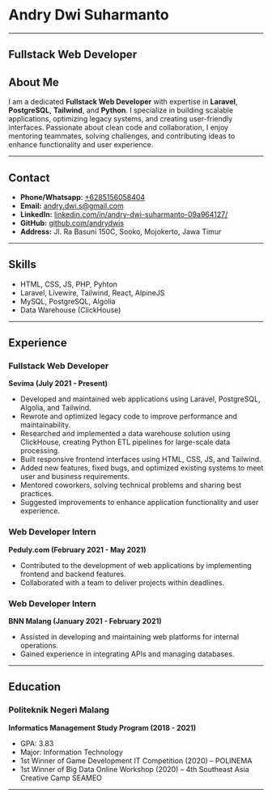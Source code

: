 # Andry Dwi Suharmanto  

---

## Fullstack Web Developer

## About Me  
I am a dedicated **Fullstack Web Developer** with expertise in **Laravel**, **PostgreSQL**, **Tailwind**, and **Python**. I specialize in building scalable applications, optimizing legacy systems, and creating user-friendly interfaces. Passionate about clean code and collaboration, I enjoy mentoring teammates, solving challenges, and contributing ideas to enhance functionality and user experience.

---

## Contact  
- **Phone/Whatsapp**: [+6285156058404](wa.me/6285156058404)
- **Email:** andry.dwi.s@gmail.com  
- **LinkedIn:** [linkedin.com/in/andry-dwi-suharmanto-09a964127/](https://www.linkedin.com/in/andry-dwi-suharmanto-09a964127/)  
- **GitHub:** [github.com/andrydwis](https://github.com/andrydwis)
- **Address:** Jl. Ra Basuni 150C, Sooko, Mojokerto, Jawa Timur  

---

## Skills  
- HTML, CSS, JS, PHP, Pyhton
- Laravel, Livewire, Tailwind, React, AlpineJS
- MySQL, PostgreSQL, Algolia  
- Data Warehouse (ClickHouse)  

---

## Experience  
### Fullstack Web Developer  
**Sevima (July 2021 - Present)**  
- Developed and maintained web applications using Laravel, PostgreSQL, Algolia, and Tailwind.  
- Rewrote and optimized legacy code to improve performance and maintainability.  
- Researched and implemented a data warehouse solution using ClickHouse, creating Python ETL pipelines for large-scale data processing.  
- Built responsive frontend interfaces using HTML, CSS, JS, and Tailwind.  
- Added new features, fixed bugs, and optimized existing systems to meet user and business requirements.  
- Mentored coworkers, solving technical problems and sharing best practices.  
- Suggested improvements to enhance application functionality and user experience.  

### Web Developer Intern  
**Peduly.com (February 2021 - May 2021)**  
- Contributed to the development of web applications by implementing frontend and backend features.  
- Collaborated with a team to deliver projects within deadlines.  

### Web Developer Intern  
**BNN Malang (January 2021 - February 2021)**  
- Assisted in developing and maintaining web platforms for internal operations.  
- Gained experience in integrating APIs and managing databases.  

---

## Education  
### Politeknik Negeri Malang  
**Informatics Management Study Program (2018 - 2021)**  
- GPA: 3.83  
- Major: Information Technology  
- 1st Winner of Game Development IT Competition (2020) – POLINEMA  
- 1st Winner of Big Data Online Workshop (2020) – 4th Southeast Asia Creative Camp SEAMEO  

---
